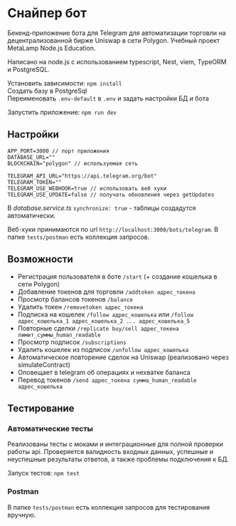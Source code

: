 # Снайпер бот

Бекенд-приложение бота для Telegram для автоматизации торговли на децентрализованной бирже Uniswap в сети Polygon. Учебный проект MetaLamp Node.js Education.

Написано на node.js с использованием typescript, Nest, viem, TypeORM и PostgreSQL.

Установить зависимости: `npm install`<br>
Создать базу в PostgreSql<br>
Переименовать `.env-default` в `.env` и задать настройки БД и бота<br>

Запустить приложение: `npm run dev`

## Настройки ##

```
APP_PORT=3000 // порт приложения
DATABASE_URL=""
BLOCKCHAIN="polygon" // используемая сеть

TELEGRAM_API_URL="https://api.telegram.org/bot"
TELEGRAM_TOKEN=""
TELEGRAM_USE_WEBHOOK=true // использовать веб хуки
TELEGRAM_USE_UPDATE=false // получать обновления через getUpdates
```

В *database.service.ts* `synchronize: true` - таблицы создадутся автоматически.

Веб-хуки принимаются по url `http://localhost:3000/bots/telegram`. В папке `tests/postman` есть коллекция запросов.

## Возможности ##
* Регистрация пользователя в боте `/start` (+ создание кошелька в сети Polygon)
* Добавление токенов для торговли `/addtoken адрес_токена`
* Просмотр балансов токенов `/balance`
* Удалить токен `/removetoken адрес_токена`
* Подписка на кошелек `/follow адрес_кошелька` или `/follow адрес_кошелька_1 адрес_кошелька_2 ... адрес_кошелька_5`
* Повторные сделки `/replicate buy/sell адрес_токена лимит_суммы_human_readable`
* Просмотр подписок `/subscriptions`
* Удалить кошелек из подписок `/unfollow адрес_кошелька`
* Автоматическое повторение сделок на Uniswap (реализовано через simulateContract)
* Оповещает в telegram об операциях и нехватке баланса
* Перевод токенов `/send адрес_токена сумма_human_readable адрес_кошелька`

## Тестирование ##

### Автоматические тесты ###
Реализованы тесты с моками и интеграционные для полной проверки работы api. Проверяется валидность входных данных, успешные и неуспешные результаты ответов, а также проблемы подключения к БД.

Запуск тестов: `npm test`

### Postman ###

В папке `tests/postman` есть коллекция запросов для тестирования вручную.
